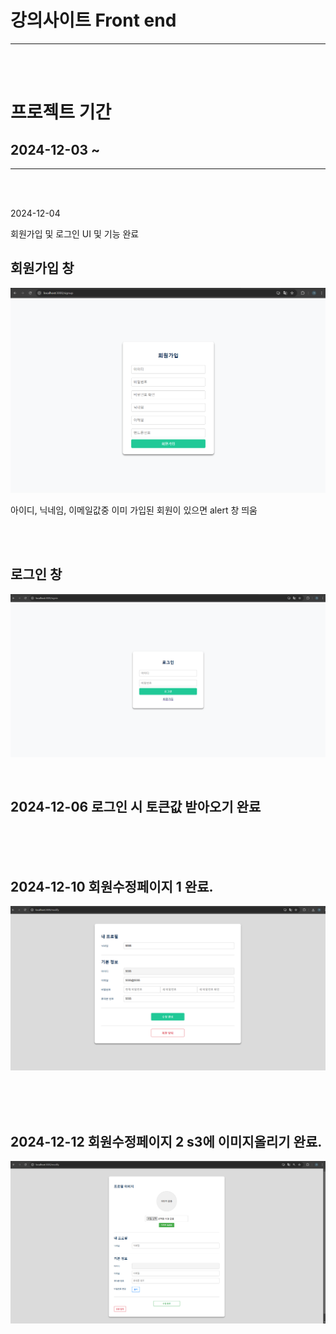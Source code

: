 # 강의사이트 Front end

<hr>

<br/>
<br/>

# 프로젝트 기간
## 2024-12-03 ~


<hr>

<br/>
<br/>


2024-12-04 

회원가입 및 로그인 UI 및 기능 완료

## 회원가입 창
![회원가입 이미지](https://github.com/mingyeol1/lecture-f/blob/main/SignUp.png)

아이디, 닉네임, 이메일값중 이미 가입된 회원이 있으면 alert 창 띄움 

<br/>
<br/>


## 로그인 창
![로그인 이미지](https://github.com/mingyeol1/lecture-f/blob/main/SignIn.png)



<br/>


##  2024-12-06 로그인 시 토큰값 받아오기 완료


<br/>
<br/>
<br/>

## 2024-12-10 회원수정페이지 1 완료.

![회원수정페이지](https://github.com/mingyeol1/lecture-f/blob/main/Modify1.png)


<br/>
<br/>
<br/>

## 2024-12-12 회원수정페이지 2 s3에 이미지올리기 완료. 

![회원수정페이지](https://github.com/mingyeol1/lecture-f/blob/main/Modify2.png)
